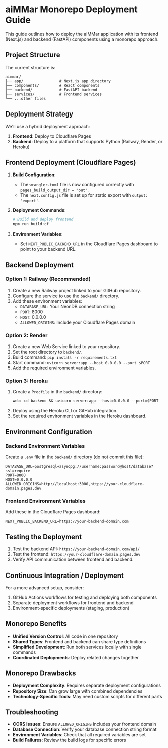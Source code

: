 # aiMMar Monorepo Deployment Guide

This guide outlines how to deploy the aiMMar application with its frontend (Next.js) and backend (FastAPI) components using a monorepo approach.

## Project Structure

The current structure is:

```
aimmar/
├── app/                # Next.js app directory
├── components/         # React components
├── backend/            # FastAPI backend
├── services/           # Frontend services
└── ...other files
```

## Deployment Strategy

We'll use a hybrid deployment approach:

1. **Frontend**: Deploy to Cloudflare Pages
2. **Backend**: Deploy to a platform that supports Python (Railway, Render, or Heroku)

## Frontend Deployment (Cloudflare Pages)

1. **Build Configuration**:
   - The `wrangler.toml` file is now configured correctly with `pages_build_output_dir = "out"`.
   - The `next.config.js` file is set up for static export with `output: 'export'`.

2. **Deployment Commands**:
   ```bash
   # Build and deploy frontend
   npm run build:cf
   ```

3. **Environment Variables**:
   - Set `NEXT_PUBLIC_BACKEND_URL` in the Cloudflare Pages dashboard to point to your backend URL.

## Backend Deployment

### Option 1: Railway (Recommended)

1. Create a new Railway project linked to your GitHub repository.
2. Configure the service to use the `backend/` directory.
3. Add these environment variables:
   - `DATABASE_URL`: Your NeonDB connection string
   - `PORT`: 8000
   - `HOST`: 0.0.0.0
   - `ALLOWED_ORIGINS`: Include your Cloudflare Pages domain

### Option 2: Render

1. Create a new Web Service linked to your repository.
2. Set the root directory to `backend/`.
3. Build command: `pip install -r requirements.txt`
4. Start command: `uvicorn server:app --host 0.0.0.0 --port $PORT`
5. Add the required environment variables.

### Option 3: Heroku

1. Create a `Procfile` in the `backend/` directory:
   ```
   web: cd backend && uvicorn server:app --host=0.0.0.0 --port=$PORT
   ```
2. Deploy using the Heroku CLI or GitHub integration.
3. Set the required environment variables in the Heroku dashboard.

## Environment Configuration

### Backend Environment Variables

Create a `.env` file in the `backend/` directory (do not commit this file):

```
DATABASE_URL=postgresql+asyncpg://username:password@host/database?ssl=require
PORT=8000
HOST=0.0.0.0
ALLOWED_ORIGINS=http://localhost:3000,https://your-cloudflare-domain.pages.dev
```

### Frontend Environment Variables

Add these in the Cloudflare Pages dashboard:

```
NEXT_PUBLIC_BACKEND_URL=https://your-backend-domain.com
```

## Testing the Deployment

1. Test the backend API: `https://your-backend-domain.com/api/`
2. Test the frontend: `https://your-cloudflare-domain.pages.dev`
3. Verify API communication between frontend and backend.

## Continuous Integration / Deployment

For a more advanced setup, consider:

1. GitHub Actions workflows for testing and deploying both components
2. Separate deployment workflows for frontend and backend
3. Environment-specific deployments (staging, production)

## Monorepo Benefits

- **Unified Version Control**: All code in one repository
- **Shared Types**: Frontend and backend can share type definitions
- **Simplified Development**: Run both services locally with single commands
- **Coordinated Deployments**: Deploy related changes together

## Monorepo Drawbacks

- **Deployment Complexity**: Requires separate deployment configurations
- **Repository Size**: Can grow large with combined dependencies
- **Technology-Specific Tools**: May need custom scripts for different parts

## Troubleshooting

- **CORS Issues**: Ensure `ALLOWED_ORIGINS` includes your frontend domain
- **Database Connection**: Verify your database connection string format
- **Environment Variables**: Check that all required variables are set
- **Build Failures**: Review the build logs for specific errors 
